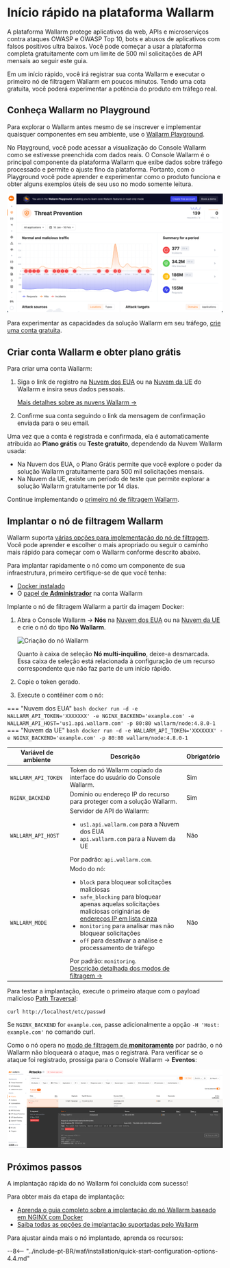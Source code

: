 [operation-mode-rule-docs]: user-guides/rules/wallarm-mode-rule.md
[filtration-modes-docs]: admin-en/configure-wallarm-mode.md
[graylist-docs]: user-guides/ip-lists/graylist.md
[wallarm-cloud-docs]: about-wallarm/overview.md#cloud
[user-roles-docs]: user-guides/settings/users.md
[rules-docs]: user-guides/rules/intro.md
[ip-lists-docs]: user-guides/ip-lists/overview.md
[integration-docs]: user-guides/settings/integrations/integrations-intro.md
[trigger-docs]: user-guides/triggers/triggers.md
[application-docs]: user-guides/settings/applications.md
[events-docs]: user-guides/events/check-attack.md
[sqli-attack-desc]: attacks-vulns-list.md#sql-injection
[xss-attack-desc]: attacks-vulns-list.md#crosssite-scripting-xss

# Início rápido na plataforma Wallarm

A plataforma Wallarm protege aplicativos da web, APIs e microserviços contra ataques OWASP e OWASP Top 10, bots e abusos de aplicativos com falsos positivos ultra baixos. Você pode começar a usar a plataforma completa gratuitamente com um limite de 500 mil solicitações de API mensais ao seguir este guia.

Em um início rápido, você irá registrar sua conta Wallarm e executar o primeiro nó de filtragem Wallarm em poucos minutos. Tendo uma cota gratuita, você poderá experimentar a potência do produto em tráfego real. 

## Conheça Wallarm no Playground

Para explorar o Wallarm antes mesmo de se inscrever e implementar quaisquer componentes em seu ambiente, use o [Wallarm Playground](https://my.us1.wallarm.com/playground).

No Playground, você pode acessar a visualização do Console Wallarm como se estivesse preenchida com dados reais. O Console Wallarm é o principal componente da plataforma Wallarm que exibe dados sobre tráfego processado e permite o ajuste fino da plataforma. Portanto, com o Playground você pode aprender e experimentar como o produto funciona e obter alguns exemplos úteis de seu uso no modo somente leitura.

![UI para criar conta](images/playground.png)

Para experimentar as capacidades da solução Wallarm em seu tráfego, [crie uma conta gratuita](#criar-conta-wallarm-e-obter-plano-gratis).

## Criar conta Wallarm e obter plano grátis

Para criar uma conta Wallarm:

1. Siga o link de registro na [Nuvem dos EUA](https://us1.my.wallarm.com/signup) ou na [Nuvem da UE](https://my.wallarm.com/signup) do Wallarm e insira seus dados pessoais.

    [Mais detalhes sobre as nuvens Wallarm →](about-wallarm/overview.md#cloud)
1. Confirme sua conta seguindo o link da mensagem de confirmação enviada para o seu email.

Uma vez que a conta é registrada e confirmada, ela é automaticamente atribuída ao **Plano grátis** ou **Teste gratuito**, dependendo da Nuvem Wallarm usada:

* Na Nuvem dos EUA, o Plano Grátis permite que você explore o poder da solução Wallarm gratuitamente para 500 mil solicitações mensais.
* Na Nuvem da UE, existe um período de teste que permite explorar a solução Wallarm gratuitamente por 14 dias.

Continue implementando o [primeiro nó de filtragem Wallarm](#implantar-o-nó-de-filtragem-wallarm).

## Implantar o nó de filtragem Wallarm

Wallarm suporta [várias opções para implementação do nó de filtragem](installation/supported-deployment-options.md). Você pode aprender e escolher o mais apropriado ou seguir o caminho mais rápido para começar com o Wallarm conforme descrito abaixo.

Para implantar rapidamente o nó como um componente de sua infraestrutura, primeiro certifique-se de que você tenha:

* [Docker instalado](https://docs.docker.com/engine/install/)
* O [papel de **Administrador**][user-roles-docs] na conta Wallarm

Implante o nó de filtragem Wallarm a partir da imagem Docker:

1. Abra o Console Wallarm → **Nós** na [Nuvem dos EUA](https://us1.my.wallarm.com/nodes) ou na [Nuvem da UE](https://my.wallarm.com/nodes) e crie o nó do tipo **Nó Wallarm**.

   ![Criação do nó Wallarm](images/create-wallarm-node-empty-list.png)

   Quanto à caixa de seleção **Nó multi-inquilino**, deixe-a desmarcada. Essa caixa de seleção está relacionada à configuração de um recurso correspondente que não faz parte de um início rápido.
1. Copie o token gerado.
1. Execute o contêiner com o nó:

=== "Nuvem dos EUA"
    ```bash
    docker run -d -e WALLARM_API_TOKEN='XXXXXXX' -e NGINX_BACKEND='example.com' -e WALLARM_API_HOST='us1.api.wallarm.com' -p 80:80 wallarm/node:4.8.0-1
    ```
=== "Nuvem da UE"
    ```bash
    docker run -d -e WALLARM_API_TOKEN='XXXXXXX' -e NGINX_BACKEND='example.com' -p 80:80 wallarm/node:4.8.0-1
    ```

Variável de ambiente | Descrição| Obrigatório
--- | ---- | ----
`WALLARM_API_TOKEN` | Token do nó Wallarm copiado da interface do usuário do Console Wallarm. | Sim
`NGINX_BACKEND` | Domínio ou endereço IP do recurso para proteger com a solução Wallarm. | Sim
`WALLARM_API_HOST` | Servidor de API do Wallarm:<ul><li>`us1.api.wallarm.com` para a Nuvem dos EUA</li><li>`api.wallarm.com` para a Nuvem da UE</li></ul>Por padrão: `api.wallarm.com`. | Não
`WALLARM_MODE` | Modo do nó:<ul><li>`block` para bloquear solicitações maliciosas</li><li>`safe_blocking` para bloquear apenas aquelas solicitações maliciosas originárias de [endereços IP em lista cinza][graylist-docs]</li><li>`monitoring` para analisar mas não bloquear solicitações</li><li>`off` para desativar a análise e processamento de tráfego</li></ul>Por padrão: `monitoring`.<br>[Descrição detalhada dos modos de filtragem →][filtration-modes-docs] | Não

Para testar a implantação, execute o primeiro ataque com o payload malicioso [Path Traversal](attacks-vulns-list.md#path-traversal):

```
curl http://localhost/etc/passwd
```

Se `NGINX_BACKEND` for `example.com`, passe adicionalmente a opção `-H 'Host: example.com'` no comando curl.

Como o nó opera no [modo de filtragem de **monitoramento**](admin-en/configure-wallarm-mode.md#available-filtration-modes) por padrão, o nó Wallarm não bloqueará o ataque, mas o registrará. Para verificar se o ataque foi registrado, prossiga para o Console Wallarm → **Eventos**:

![Ataques na interface](images/admin-guides/test-attacks-quickstart.png)

## Próximos passos

A implantação rápida do nó Wallarm foi concluída com sucesso!

Para obter mais da etapa de implantação:

* [Aprenda o guia completo sobre a implantação do nó Wallarm baseado em NGINX com Docker](admin-en/installation-docker-en.md)
* [Saiba todas as opções de implantação suportadas pelo Wallarm](installation/supported-deployment-options.md)

Para ajustar ainda mais o nó implantado, aprenda os recursos:

--8<-- "../include-pt-BR/waf/installation/quick-start-configuration-options-4.4.md"